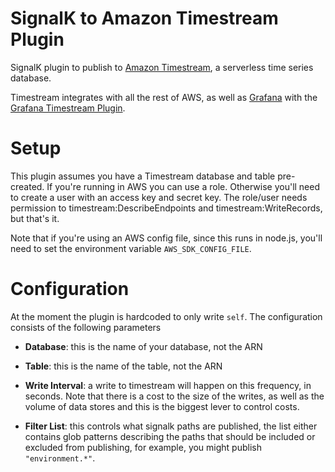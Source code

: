 # SignalK to Amazon Timestream Plugin

SignalK plugin to publish to [Amazon Timestream](https://aws.amazon.com/timestream/),
a serverless time series database.

Timestream integrates with all the rest of AWS, as well as
[Grafana](http://grafana.org) with the [Grafana Timestream
Plugin](https://grafana.com/grafana/plugins/grafana-timestream-datasource).

# Setup

This plugin assumes you have a Timestream database and table pre-created.  If
you're running in AWS you can use a role.  Otherwise you'll need to create a
user with an access key and secret key.  The role/user needs permission to
timestream:DescribeEndpoints and timestream:WriteRecords, but that's it.

Note that if you're using an AWS config file, since this runs in node.js,
you'll need to set the environment variable `AWS_SDK_CONFIG_FILE`.

# Configuration

At the moment the plugin is hardcoded to only write `self`.  The configuration
consists of the following parameters

- __Database__: this is the name of your database, not the ARN

- __Table__: this is the name of the table, not the ARN

- __Write Interval__: a write to timestream will happen on this frequency, in
  seconds.  Note that there is a cost to the size of the writes, as well as the
  volume of data stores and this is the biggest lever to control costs.

- __Filter List__: this controls what signalk paths are published, the list
  either contains glob patterns describing the paths that should be included or
  excluded from publishing, for example, you might publish `"environment.*"`.
